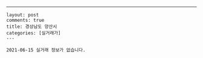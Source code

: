 ---
    layout: post
    comments: true
    title: 경상남도 양산시
    categories: [실거래가]
    ---

    2021-06-15 실거래 정보가 없습니다.

    